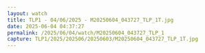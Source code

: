 ```yaml
---
layout: watch
title: TLP1 - 04/06/2025 - M20250604_043727_TLP_1T.jpg
date: 2025-06-04 04:37:27
permalink: /2025/06/04/watch/M20250604_043727_TLP_1
capture: TLP1/2025/202506/20250603/M20250604_043727_TLP_1T.jpg
---
```


